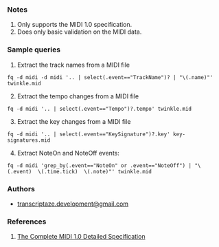 ### Notes

1. Only supports the MIDI 1.0 specification.
2. Does only basic validation on the MIDI data.

### Sample queries

1. Extract the track names from a MIDI file
```
fq -d midi -d midi '.. | select(.event=="TrackName")? | "\(.name)"' twinkle.mid 
```

2. Extract the tempo changes from a MIDI file
```
fq -d midi '.. | select(.event=="Tempo")?.tempo' twinkle.mid
```

3. Extract the key changes from a MIDI file
```
fq -d midi '.. | select(.event=="KeySignature")?.key' key-signatures.mid
```

4. Extract NoteOn and NoteOff events:
```
fq -d midi 'grep_by(.event=="NoteOn" or .event=="NoteOff") | "\(.event)  \(.time.tick)  \(.note)"' twinkle.mid
```

### Authors
- transcriptaze.development@gmail.com

### References

1. [The Complete MIDI 1.0 Detailed Specification](https://www.midi.org/specifications/item/the-midi-1-0-specification)
